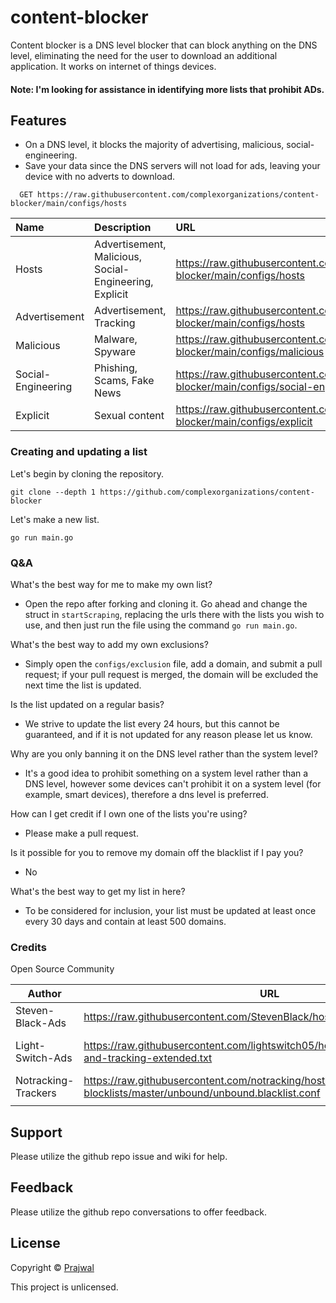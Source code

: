 # content-blocker

Content blocker is a DNS level blocker that can block anything on the DNS level, eliminating the need for the user to download an additional application. It works on internet of things devices.

#### Note: I'm looking for assistance in identifying more lists that prohibit ADs.

## Features

- On a DNS level, it blocks the majority of advertising, malicious, social-engineering.
- Save your data since the DNS servers will not load for ads, leaving your device with no adverts to download.

```http
  GET https://raw.githubusercontent.com/complexorganizations/content-blocker/main/configs/hosts
```

| Name     | Description                | URL      |
| :------- | :------------------------- | :------- |
| Hosts    | Advertisement, Malicious, Social-Engineering, Explicit | https://raw.githubusercontent.com/complexorganizations/content-blocker/main/configs/hosts |
| Advertisement | Advertisement, Tracking | https://raw.githubusercontent.com/complexorganizations/content-blocker/main/configs/hosts |
| Malicious | Malware, Spyware | https://raw.githubusercontent.com/complexorganizations/content-blocker/main/configs/malicious |
| Social-Engineering | Phishing, Scams, Fake News | https://raw.githubusercontent.com/complexorganizations/content-blocker/main/configs/social-engineering |
| Explicit | Sexual content | https://raw.githubusercontent.com/complexorganizations/content-blocker/main/configs/explicit |

### Creating and updating a list
Let's begin by cloning the repository.
```
git clone --depth 1 https://github.com/complexorganizations/content-blocker
```
Let's make a new list.
```
go run main.go
```


### Q&A
What's the best way for me to make my own list?
- Open the repo after forking and cloning it. Go ahead and change the struct in `startScraping`, replacing the urls there with the lists you wish to use, and then just run the file using the command `go run main.go`.

What's the best way to add my own exclusions?
- Simply open the `configs/exclusion` file, add a domain, and submit a pull request; if your pull request is merged, the domain will be excluded the next time the list is updated.

Is the list updated on a regular basis?
- We strive to update the list every 24 hours, but this cannot be guaranteed, and if it is not updated for any reason please let us know.

Why are you only banning it on the DNS level rather than the system level?
- It's a good idea to prohibit something on a system level rather than a DNS level, however some devices can't prohibit it on a system level (for example, smart devices), therefore a dns level is preferred.

How can I get credit if I own one of the lists you're using?
- Please make a pull request.

Is it possible for you to remove my domain off the blacklist if I pay you?
- No

What's the best way to get my list in here?
- To be considered for inclusion, your list must be updated at least once every 30 days and contain at least 500 domains.

### Credits
Open Source Community

| Author                 | URL                    | License                |
| ---------------------  | ---------------------  | ---------------------  |
| Steven-Black-Ads       | https://raw.githubusercontent.com/StevenBlack/hosts/master/hosts | MIT |
| Light-Switch-Ads       | https://raw.githubusercontent.com/lightswitch05/hosts/master/docs/lists/ads-and-tracking-extended.txt | Apache License 2.0 |
| Notracking-Trackers    | https://raw.githubusercontent.com/notracking/hosts-blocklists/master/unbound/unbound.blacklist.conf | UNKNOWN |
|                        |                        |                        |


## Support

Please utilize the github repo issue and wiki for help.


## Feedback

Please utilize the github repo conversations to offer feedback.


## License
Copyright © [Prajwal](https://github.com/prajwal-koirala)

This project is unlicensed.

